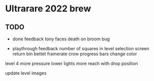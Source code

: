# Ultrarare 2022 brew


## TODO

* done feedback
  tony faces
  death on broom bug

* playthrough feedback
  number of squares in level selection screen
  return bin
  bettet framerate
  crow
  progress bars change color

level 4
  more pressure
  lower lights
  more reach with drop position

update level images